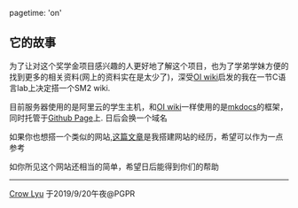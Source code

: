 pagetime: 'on'

## 它的故事

为了让对这个奖学金项目感兴趣的人更好地了解这个项目，也为了学弟学妹方便的找到更多的相关资料(网上的资料实在是太少了)，深受[OI wiki](https://oi-wiki.org/)启发的我在一节C语言lab上决定搭一个SM2 wiki. 

目前服务器使用的是阿里云的学生主机，和[OI wiki](https://oi-wiki.org)一样使用的是[mkdocs](https://www.mkdocs.org)的框架，同时托管于[Github Page](https://pages.github.com/)上. 日后会换一个域名

如果你也想搭一个类似的网站,[这篇文章](https://rye-catcher.github.io/2019/09/20/%E6%90%AD%E5%BB%BASM2-Wiki%E4%B9%8B%E8%B7%AF/)是我搭建网站的经历，希望可以作为一点参考

如你所见这个网站还相当的简单，希望日后能得到你们的帮助

---

[Crow Lyu](https://github.com/Rye-Catcher)
于2019/9/20午夜@PGPR
